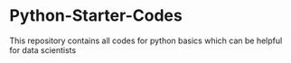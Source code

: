 # Python-Starter-Codes
This repository contains all codes for python basics which can be helpful for data scientists
